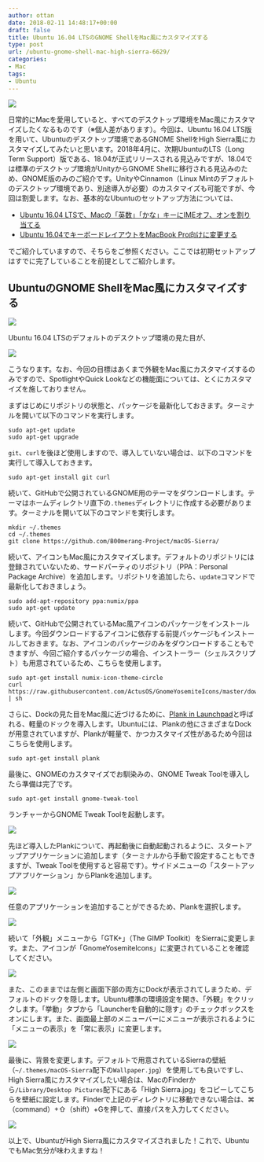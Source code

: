 ```yaml
---
author: ottan
date: 2018-02-11 14:48:17+00:00
draft: false
title: Ubuntu 16.04 LTSのGNOME ShellをMac風にカスタマイズする
type: post
url: /ubuntu-gnome-shell-mac-high-sierra-6629/
categories:
- Mac
tags:
- Ubuntu
---
```


![](/images/2018/02/180210-5a7edd08336c5.jpg)






日常的にMacを愛用していると、すべてのデスクトップ環境をMac風にカスタマイズしたくなるものです（※個人差があります）。今回は、Ubuntu 16.04 LTS版を用いて、Ubuntuのデスクトップ環境であるGNOME ShellをHigh Sierra風にカスタマイズしてみたいと思います。2018年4月に、次期UbuntuのLTS（Long Term Support）版である、18.04が正式リリースされる見込みですが、18.04では標準のデスクトップ環境がUnityからGNOME Shellに移行される見込みのため、GNOME版のみのご紹介です。UnityやCinnamon（Linux Mintのデフォルトのデスクトップ環境であり、別途導入が必要）のカスタマイズも可能ですが、今回は割愛します。なお、基本的なUbuntuのセットアップ方法については、






  * [Ubuntu 16.04 LTSで、Macの「英数」「かな」キーにIMEオフ、オンを割り当てる](https://ottan.xyz/ubuntu-16-04-ime-on-off-4913/)
  * [Ubuntu 16.04でキーボードレイアウトをMacBook Pro向けに変更する](https://ottan.xyz/ubuntu-keyboard-layout-mac-6095/)




でご紹介していますので、そちらをご参照ください。ここでは初期セットアップはすでに完了していることを前提としてご紹介します。





## UbuntuのGNOME ShellをMac風にカスタマイズする





![](/images/2018/02/180211-5a805091460b7.jpg)






Ubuntu 16.04 LTSのデフォルトのデスクトップ環境の見た目が、





![](/images/2018/02/180211-5a8050e92599b.jpg)






こうなります。なお、今回の目標はあくまで外観をMac風にカスタマイズするのみですので、SpotlightやQuick Lookなどの機能面については、とくにカスタマイズを施しておりません。





まずはじめにリポジトリの状態と、パッケージを最新化しておきます。ターミナルを開いて以下のコマンドを実行します。




    
    sudo apt-get update
    sudo apt-get upgrade





`git`、`curl`を後ほど使用しますので、導入していない場合は、以下のコマンドを実行して導入しておきます。




    
    sudo apt-get install git curl





続いて、GitHubで公開されているGNOME用のテーマをダウンロードします。テーマはホームディレクトリ直下の`.themes`ディレクトリに作成する必要があります。ターミナルを開いて以下のコマンドを実行します。




    
    mkdir ~/.themes
    cd ~/.themes
    git clone https://github.com/B00merang-Project/macOS-Sierra/





続いて、アイコンもMac風にカスタマイズします。デフォルトのリポジトリには登録されていないため、サードパーティのリポジトリ（PPA：Personal Package Archive）を追加します。リポジトリを追加したら、`update`コマンドで最新化しておきましょう。




    
    sudo add-apt-repository ppa:numix/ppa
    sudo apt-get update





続いて、GitHubで公開されているMac風アイコンのパッケージをインストールします。今回ダウンロードするアイコンに依存する前提パッケージもインストールしておきます。なお、アイコンのパッケージのみをダウンロードすることもできますが、今回ご紹介するパッケージの場合、インストーラー（シェルスクリプト）も用意されているため、こちらを使用します。




    
    sudo apt-get install numix-icon-theme-circle
    curl https://raw.githubusercontent.com/ActusOS/GnomeYosemiteIcons/master/download_from_github.sh | sh





さらに、Dockの見た目をMac風に近づけるために、[Plank in Launchpad](https://launchpad.net/plank)と呼ばれる、軽量のドックを導入します。Ubuntuには、Plankの他にさまざまなDockが用意されていますが、Plankが軽量で、かつカスタマイズ性があるため今回はこちらを使用します。




    
    sudo apt-get install plank





最後に、GNOMEのカスタマイズでお馴染みの、GNOME Tweak Toolを導入したら準備は完了です。




    
    sudo apt-get install gnome-tweak-tool





ランチャーからGNOME Tweak Toolを起動します。





![](/images/2018/02/180211-5a8050f6999bf.png)






先ほど導入したPlankについて、再起動後に自動起動されるように、スタートアップアプリケーションに追加します（ターミナルから手動で設定することもできますが、Tweak Toolを使用すると容易です）。サイドメニューの「スタートアップアプリケーション」からPlankを追加します。





![](/images/2018/02/180211-5a8050feb8657.png)






任意のアプリケーションを追加することができるため、Plankを選択します。





![](/images/2018/02/180211-5a8051077548d.png)






続いて「外観」メニューから「GTK+」（The GIMP Toolkit）をSierraに変更します。また、アイコンが「GnomeYosemiteIcons」に変更されていることを確認してください。





![](/images/2018/02/180211-5a8055b522924.png)






また、このままでは左側と画面下部の両方にDockが表示されてしまうため、デフォルトのドックを隠します。Ubuntu標準の環境設定を開き、「外観」をクリックします。「挙動」タブから「Launcherを自動的に隠す」のチェックボックスをオンにします。また、画面最上部のメニューバーにメニューが表示されるように「メニューの表示」を「常に表示」に変更します。





![](/images/2018/02/180211-5a8051123d2a8.png)






最後に、背景を変更します。デフォルトで用意されているSierraの壁紙（`~/.themes/macOS-Sierra`配下の`Wallpaper.jpg`）を使用しても良いですし、High Sierra風にカスタマイズしたい場合は、MacのFinderから`/Library/Desktop Pictures`配下にある「High Sierra.jpg」をコピーしてこちらを壁紙に設定します。Finderで上記のディレクトリに移動できない場合は、⌘（command）+⇧（shift）+Gを押して、直接パスを入力してください。





![](/images/2018/02/180211-5a8050e92599b.jpg)






以上で、UbuntuがHigh Sierra風にカスタマイズされました！これで、UbuntuでもMac気分が味わえますね！
